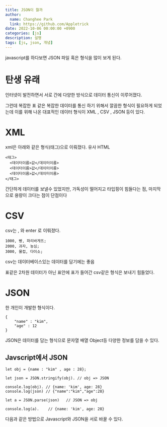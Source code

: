 ```yaml
---
title: JSON이 뭘까
author:
  name: Changhee Park
  link: https://github.com/Appletrick
date: 2022-10-06 00:00:00 +0900
categories: [js]
description: 설명
tags: [js, json, 개념]
---
```


javascript를 하다보면 JSON 파일 혹은 형식을 많이 보게 된다.

# 탄생 유래

인터넷이 발전하면서 서로 간에 다양한 방식으로 데이터 통신이 이루어졌다.

그런데 복잡한 표 같은 복잡한 데이터를 통신 하기 위해서 깔끔한 형식이 필요하게 되었는데 이를 위해 나온 대표적인 데이터 형식이 XML , CSV , JSON 등이 있다.

# XML

xml은 아래와 같은 형식(태그)으로 이뤄졌다. 유사 HTML

```tsx
<태그>
  <데이터이름>값</데이터이름>
  <데이터이름>값</데이터이름>
  <데이터이름>값</데이터이름>
</태그>
```

간단하게 데이터를 보낼수 있었지만, 가독성이 떨어지고 타입핑이 힘들다는 점, 마지막으로 용량이 크다는 점이 단점이다

# CSV

csv는 , 와 enter 로 이뤄졌다.

```tsx
1000, 빵, 파리바게뜨;
2000, 과자, 농심;
3000, 물컵, 다이소;
```

csv는 데이터베이스있는 데이터를 담기에는 좋음

표같은 2차원 데이터가 아닌 표안에 표가 들어간 csv같은 형식은 보내기 힘들었다.

# JSON

한 개인이 개발한 형식이다.

```tsx
{
	"name" : "kim",
	"age" : 12
}
```

JSON은 데이터를 담는 형식으로 문자열 배열 Object등 다양한 정보를 담을 수 있다.

## Javscript에서 JSON

```tsx
let obj = {name : "kim" , age : 28};

let json = JSON.stringify(obj). // obj => JSON

console.log(obj). // {name: 'kim', age: 28}
console.log(json) // {"name":"kim","age":28}

let a = JSON.parse(json)   // JSON => obj

console.log(a).    // {name: 'kim', age: 28}
```

다음과 같은 방법으로 Javascript와 JSON을 서로 바꿀 수 있다.
